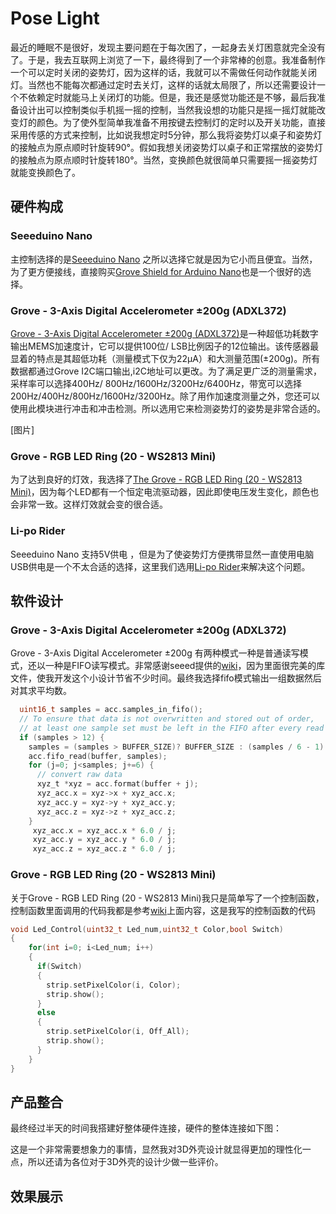 # Pose Light

最近的睡眠不是很好，发现主要问题在于每次困了，一起身去关灯困意就完全没有了。于是，我去互联网上浏览了一下，最终得到了一个非常棒的创意。我准备制作一个可以定时关闭的姿势灯，因为这样的话，我就可以不需做任何动作就能关闭灯。当然也不能每次都通过定时去关灯，这样的话就太局限了，所以还需要设计一个不依赖定时就能马上关闭灯的功能。但是，我还是感觉功能还是不够，最后我准备设计出可以控制类似手机摇一摇的控制，当然我设想的功能只是摇一摇灯就能改变灯的颜色。为了使外型简单我准备不用按键去控制灯的定时以及开关功能，直接采用传感的方式来控制，比如说我想定时5分钟，那么我将姿势灯以桌子和姿势灯的接触点为原点顺时针旋转90°。假如我想关闭姿势灯以桌子和正常摆放的姿势灯的接触点为原点顺时针旋转180°。当然，变换颜色就很简单只需要摇一摇姿势灯就能变换颜色了。

## 硬件构成

### Seeeduino Nano

主控制选择的是[Seeeduino Nano](https://www.seeedstudio.com/Seeeduino-Nano-p-4111.html) 之所以选择它就是因为它小而且便宜。当然，为了更方便接线，直接购买[Grove Shield for Arduino Nano](https://www.seeedstudio.com/Grove-Shield-for-Arduino-Nano-p-4112.html)也是一个很好的选择。

### Grove - 3-Axis Digital Accelerometer ±200g (ADXL372)

[Grove - 3-Axis Digital Accelerometer ±200g (ADXL372)](https://www.seeedstudio.com/Grove-3-Axis-Digital-Accelerometer-200g-ADXL372-p-4003.html)是一种超低功耗数字输出MEMS加速度计，它可以提供100位/ LSB比例因子的12位输出。该传感器最显着的特点是其超低功耗（测量模式下仅为22μA）和大测量范围(±200g)。所有数据都通过Grove I2C端口输出,i2C地址可以更改。为了满足更广泛的测量需求，采样率可以选择400Hz/ 800Hz/1600Hz/3200Hz/6400Hz，带宽可以选择200Hz/400Hz/800Hz/1600Hz/3200Hz。除了用作加速度测量之外，您还可以使用此模块进行冲击和冲击检测。所以选用它来检测姿势灯的姿势是非常合适的。

[图片]

### Grove - RGB LED Ring (20 - WS2813 Mini)

为了达到良好的灯效，我选择了[The Grove - RGB LED Ring (20 - WS2813 Mini)](http://wiki.seeedstudio.com/Grove-LED_ring)，因为每个LED都有一个恒定电流驱动器，因此即使电压发生变化，颜色也会非常一致。这样灯效就会变的很合适。

### Li-po Rider

Seeeduino Nano 支持5V供电 ，但是为了使姿势灯方便携带显然一直使用电脑USB供电是一个不太合适的选择，这里我们选用[Li-po Rider](https://www.seeedstudio.com/Li-po-Rider-p-710.html)来解决这个问题。

## 软件设计

### Grove - 3-Axis Digital Accelerometer ±200g (ADXL372)

Grove - 3-Axis Digital Accelerometer ±200g 有两种模式一种是普通读写模式，还以一种是FIFO读写模式。非常感谢seeed提供的[wiki](http://wiki.seeedstudio.com/Grove-3-Axis_Digital_Accelerometer_200g-ADXL372/)，因为里面很完美的库文件，使我开发这个小设计节省不少时间。最终我选择fifo模式输出一组数据然后对其求平均数。

```c
  uint16_t samples = acc.samples_in_fifo();
  // To ensure that data is not overwritten and stored out of order,
  // at least one sample set must be left in the FIFO after every read
  if (samples > 12) {
    samples = (samples > BUFFER_SIZE)? BUFFER_SIZE : (samples / 6 - 1) * 6;
    acc.fifo_read(buffer, samples);
    for (j=0; j<samples; j+=6) {
      // convert raw data
      xyz_t *xyz = acc.format(buffer + j);
      xyz_acc.x = xyz->x + xyz_acc.x;
      xyz_acc.y = xyz->y + xyz_acc.y;
      xyz_acc.z = xyz->z + xyz_acc.z;
    }
     xyz_acc.x = xyz_acc.x * 6.0 / j;
     xyz_acc.y = xyz_acc.y * 6.0 / j;
     xyz_acc.z = xyz_acc.z * 6.0 / j;
```

### Grove - RGB LED Ring (20 - WS2813 Mini)

关于Grove - RGB LED Ring (20 - WS2813 Mini)我只是简单写了一个控制函数，控制函数里面调用的代码我都是参考[wiki](http://wiki.seeedstudio.com/Grove-LED_ring)上面内容，这是我写的控制函数的代码

```c
void Led_Control(uint32_t Led_num,uint32_t Color,bool Switch)
{
    for(int i=0; i<Led_num; i++)
    {
      if(Switch)
      {
        strip.setPixelColor(i, Color);
        strip.show();
      }  
      else
      {
        strip.setPixelColor(i, Off_All);
        strip.show();
      }
    }
}
```

## 产品整合

最终经过半天的时间我搭建好整体硬件连接，硬件的整体连接如下图：


这是一个非常需要想象力的事情，显然我对3D外壳设计就显得更加的理性化一点，所以还请为各位对于3D外壳的设计少做一些评价。


## 效果展示

